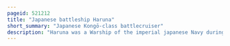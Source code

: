```yaml
---
pageid: 521212
title: "Japanese battleship Haruna"
short_summary: "Japanese Kongō-class battlecruiser"
description: "Haruna was a Warship of the imperial japanese Navy during World War I and World War Ii. Designed by the british naval Engineer George Thurston and named after Mount Haruna, she was the fourth and last Battlecruiser of the Kongō Class, amongst the most heavily armed Ships in any navy when built. Laid down at Kawasaki Shipyards in Kobe Haruna in 1912 was formally commissioned on the same Day as her Sister Ship Kirishima in 1915. Haruna patrolled off the Chinese coast during World War I. In 1920 during Gunnery drills an Explosion destroyed one of her Guns damaged the Gun Tower and killed seven Men."
---
```

